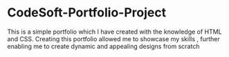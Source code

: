 # CodeSoft-Portfolio-Project
This is a simple portfolio which I have created with the knowledge of HTML and CSS. Creating this portfolio allowed me to showcase my skills , further enabling me to create dynamic and appealing designs from scratch
